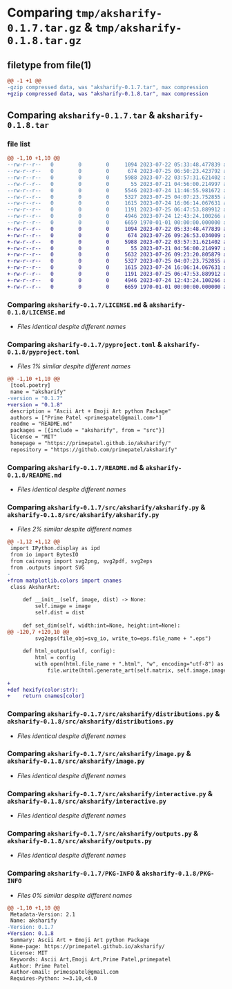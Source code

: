 # Comparing `tmp/aksharify-0.1.7.tar.gz` & `tmp/aksharify-0.1.8.tar.gz`

## filetype from file(1)

```diff
@@ -1 +1 @@
-gzip compressed data, was "aksharify-0.1.7.tar", max compression
+gzip compressed data, was "aksharify-0.1.8.tar", max compression
```

## Comparing `aksharify-0.1.7.tar` & `aksharify-0.1.8.tar`

### file list

```diff
@@ -1,10 +1,10 @@
--rw-r--r--   0        0        0     1094 2023-07-22 05:33:48.477839 aksharify-0.1.7/LICENSE.md
--rw-r--r--   0        0        0      674 2023-07-25 06:50:23.423792 aksharify-0.1.7/pyproject.toml
--rw-r--r--   0        0        0     5988 2023-07-22 03:57:31.621402 aksharify-0.1.7/README.md
--rw-r--r--   0        0        0       55 2023-07-21 04:56:00.214997 aksharify-0.1.7/src/aksharify/__init__.py
--rw-r--r--   0        0        0     5546 2023-07-24 11:46:55.981672 aksharify-0.1.7/src/aksharify/aksharify.py
--rw-r--r--   0        0        0     5327 2023-07-25 04:07:23.752855 aksharify-0.1.7/src/aksharify/distributions.py
--rw-r--r--   0        0        0     1615 2023-07-24 16:06:14.067631 aksharify-0.1.7/src/aksharify/image.py
--rw-r--r--   0        0        0     1191 2023-07-25 06:47:53.889912 aksharify-0.1.7/src/aksharify/interactive.py
--rw-r--r--   0        0        0     4946 2023-07-24 12:43:24.100266 aksharify-0.1.7/src/aksharify/outputs.py
--rw-r--r--   0        0        0     6659 1970-01-01 00:00:00.000000 aksharify-0.1.7/PKG-INFO
+-rw-r--r--   0        0        0     1094 2023-07-22 05:33:48.477839 aksharify-0.1.8/LICENSE.md
+-rw-r--r--   0        0        0      674 2023-07-26 09:26:53.034009 aksharify-0.1.8/pyproject.toml
+-rw-r--r--   0        0        0     5988 2023-07-22 03:57:31.621402 aksharify-0.1.8/README.md
+-rw-r--r--   0        0        0       55 2023-07-21 04:56:00.214997 aksharify-0.1.8/src/aksharify/__init__.py
+-rw-r--r--   0        0        0     5632 2023-07-26 09:23:20.805879 aksharify-0.1.8/src/aksharify/aksharify.py
+-rw-r--r--   0        0        0     5327 2023-07-25 04:07:23.752855 aksharify-0.1.8/src/aksharify/distributions.py
+-rw-r--r--   0        0        0     1615 2023-07-24 16:06:14.067631 aksharify-0.1.8/src/aksharify/image.py
+-rw-r--r--   0        0        0     1191 2023-07-25 06:47:53.889912 aksharify-0.1.8/src/aksharify/interactive.py
+-rw-r--r--   0        0        0     4946 2023-07-24 12:43:24.100266 aksharify-0.1.8/src/aksharify/outputs.py
+-rw-r--r--   0        0        0     6659 1970-01-01 00:00:00.000000 aksharify-0.1.8/PKG-INFO
```

### Comparing `aksharify-0.1.7/LICENSE.md` & `aksharify-0.1.8/LICENSE.md`

 * *Files identical despite different names*

### Comparing `aksharify-0.1.7/pyproject.toml` & `aksharify-0.1.8/pyproject.toml`

 * *Files 1% similar despite different names*

```diff
@@ -1,10 +1,10 @@
 [tool.poetry]
 name = "aksharify"
-version = "0.1.7"
+version = "0.1.8"
 description = "Ascii Art + Emoji Art python Package"
 authors = ["Prime Patel <primespatel@gmail.com>"]
 readme = "README.md"
 packages = [{include = "aksharify", from = "src"}]
 license = "MIT"
 homepage = "https://primepatel.github.io/aksharify/"
 repository = "https://github.com/primepatel/aksharify"
```

### Comparing `aksharify-0.1.7/README.md` & `aksharify-0.1.8/README.md`

 * *Files identical despite different names*

### Comparing `aksharify-0.1.7/src/aksharify/aksharify.py` & `aksharify-0.1.8/src/aksharify/aksharify.py`

 * *Files 2% similar despite different names*

```diff
@@ -1,12 +1,12 @@
 import IPython.display as ipd
 from io import BytesIO
 from cairosvg import svg2png, svg2pdf, svg2eps
 from .outputs import SVG
-
+from matplotlib.colors import cnames
 class AksharArt:
     
     def __init__(self, image, dist) -> None:
         self.image = image
         self.dist = dist
     
     def set_dim(self, width:int=None, height:int=None):
@@ -120,7 +120,10 @@
         svg2eps(file_obj=svg_io, write_to=eps.file_name + ".eps")
     
     def html_output(self, config):
         html = config
         with open(html.file_name + ".html", "w", encoding="utf-8") as file:
             file.write(html.generate_art(self.matrix, self.image.image))
 
+
+def hexify(color:str):
+    return cnames[color]
```

### Comparing `aksharify-0.1.7/src/aksharify/distributions.py` & `aksharify-0.1.8/src/aksharify/distributions.py`

 * *Files identical despite different names*

### Comparing `aksharify-0.1.7/src/aksharify/image.py` & `aksharify-0.1.8/src/aksharify/image.py`

 * *Files identical despite different names*

### Comparing `aksharify-0.1.7/src/aksharify/interactive.py` & `aksharify-0.1.8/src/aksharify/interactive.py`

 * *Files identical despite different names*

### Comparing `aksharify-0.1.7/src/aksharify/outputs.py` & `aksharify-0.1.8/src/aksharify/outputs.py`

 * *Files identical despite different names*

### Comparing `aksharify-0.1.7/PKG-INFO` & `aksharify-0.1.8/PKG-INFO`

 * *Files 0% similar despite different names*

```diff
@@ -1,10 +1,10 @@
 Metadata-Version: 2.1
 Name: aksharify
-Version: 0.1.7
+Version: 0.1.8
 Summary: Ascii Art + Emoji Art python Package
 Home-page: https://primepatel.github.io/aksharify/
 License: MIT
 Keywords: Ascii Art,Emoji Art,Prime Patel,primepatel
 Author: Prime Patel
 Author-email: primespatel@gmail.com
 Requires-Python: >=3.10,<4.0
```

